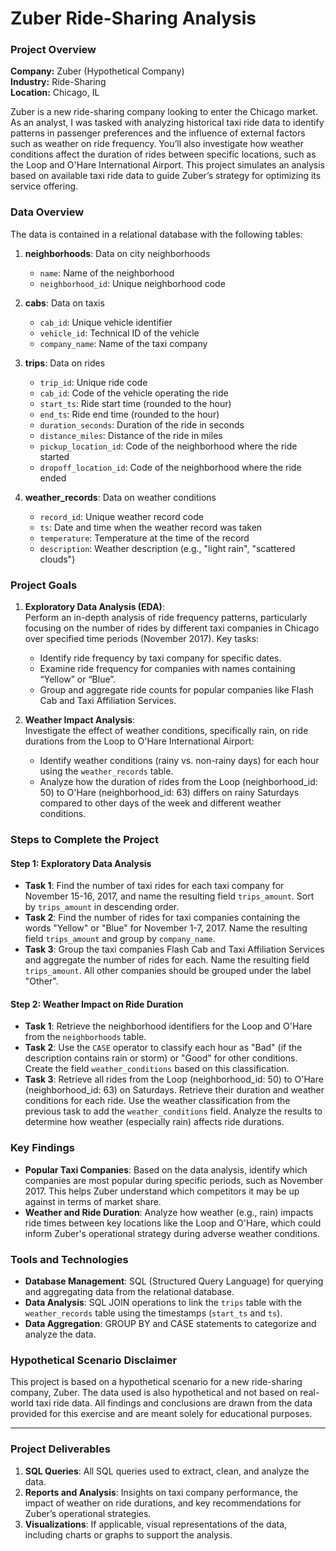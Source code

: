 # Zuber Ride-Sharing Analysis 

### Project Overview

**Company:** Zuber (Hypothetical Company)  
**Industry:** Ride-Sharing  
**Location:** Chicago, IL  

Zuber is a new ride-sharing company looking to enter the Chicago market. As an analyst, I was tasked with analyzing historical taxi ride data to identify patterns in passenger preferences and the influence of external factors such as weather on ride frequency. You’ll also investigate how weather conditions affect the duration of rides between specific locations, such as the Loop and O'Hare International Airport. This project simulates an analysis based on available taxi ride data to guide Zuber’s strategy for optimizing its service offering.

### Data Overview

The data is contained in a relational database with the following tables:

1. **neighborhoods**: Data on city neighborhoods
   - `name`: Name of the neighborhood
   - `neighborhood_id`: Unique neighborhood code

2. **cabs**: Data on taxis
   - `cab_id`: Unique vehicle identifier
   - `vehicle_id`: Technical ID of the vehicle
   - `company_name`: Name of the taxi company

3. **trips**: Data on rides
   - `trip_id`: Unique ride code
   - `cab_id`: Code of the vehicle operating the ride
   - `start_ts`: Ride start time (rounded to the hour)
   - `end_ts`: Ride end time (rounded to the hour)
   - `duration_seconds`: Duration of the ride in seconds
   - `distance_miles`: Distance of the ride in miles
   - `pickup_location_id`: Code of the neighborhood where the ride started
   - `dropoff_location_id`: Code of the neighborhood where the ride ended

4. **weather_records**: Data on weather conditions
   - `record_id`: Unique weather record code
   - `ts`: Date and time when the weather record was taken
   - `temperature`: Temperature at the time of the record
   - `description`: Weather description (e.g., "light rain", "scattered clouds")

### Project Goals

1. **Exploratory Data Analysis (EDA)**:  
   Perform an in-depth analysis of ride frequency patterns, particularly focusing on the number of rides by different taxi companies in Chicago over specified time periods (November 2017). Key tasks:
   - Identify ride frequency by taxi company for specific dates.
   - Examine ride frequency for companies with names containing “Yellow” or “Blue”.
   - Group and aggregate ride counts for popular companies like Flash Cab and Taxi Affiliation Services.

2. **Weather Impact Analysis**:  
   Investigate the effect of weather conditions, specifically rain, on ride durations from the Loop to O'Hare International Airport:
   - Identify weather conditions (rainy vs. non-rainy days) for each hour using the `weather_records` table.
   - Analyze how the duration of rides from the Loop (neighborhood_id: 50) to O'Hare (neighborhood_id: 63) differs on rainy Saturdays compared to other days of the week and different weather conditions.

### Steps to Complete the Project

#### **Step 1: Exploratory Data Analysis**
- **Task 1**: Find the number of taxi rides for each taxi company for November 15-16, 2017, and name the resulting field `trips_amount`. Sort by `trips_amount` in descending order.
- **Task 2**: Find the number of rides for taxi companies containing the words "Yellow" or "Blue" for November 1-7, 2017. Name the resulting field `trips_amount` and group by `company_name`.
- **Task 3**: Group the taxi companies Flash Cab and Taxi Affiliation Services and aggregate the number of rides for each. Name the resulting field `trips_amount`. All other companies should be grouped under the label "Other".

#### **Step 2: Weather Impact on Ride Duration**
- **Task 1**: Retrieve the neighborhood identifiers for the Loop and O'Hare from the `neighborhoods` table.
- **Task 2**: Use the `CASE` operator to classify each hour as "Bad" (if the description contains rain or storm) or "Good" for other conditions. Create the field `weather_conditions` based on this classification.
- **Task 3**: Retrieve all rides from the Loop (neighborhood_id: 50) to O'Hare (neighborhood_id: 63) on Saturdays. Retrieve their duration and weather conditions for each ride. Use the weather classification from the previous task to add the `weather_conditions` field. Analyze the results to determine how weather (especially rain) affects ride durations.

### Key Findings

- **Popular Taxi Companies**: Based on the data analysis, identify which companies are most popular during specific periods, such as November 2017. This helps Zuber understand which competitors it may be up against in terms of market share.
- **Weather and Ride Duration**: Analyze how weather (e.g., rain) impacts ride times between key locations like the Loop and O'Hare, which could inform Zuber's operational strategy during adverse weather conditions.

### Tools and Technologies

- **Database Management**: SQL (Structured Query Language) for querying and aggregating data from the relational database.
- **Data Analysis**: SQL JOIN operations to link the `trips` table with the `weather_records` table using the timestamps (`start_ts` and `ts`).
- **Data Aggregation**: GROUP BY and CASE statements to categorize and analyze the data.

### Hypothetical Scenario Disclaimer

This project is based on a hypothetical scenario for a new ride-sharing company, Zuber. The data used is also hypothetical and not based on real-world taxi ride data. All findings and conclusions are drawn from the data provided for this exercise and are meant solely for educational purposes.

---

### Project Deliverables

1. **SQL Queries**: All SQL queries used to extract, clean, and analyze the data.
2. **Reports and Analysis**: Insights on taxi company performance, the impact of weather on ride durations, and key recommendations for Zuber’s operational strategies.
3. **Visualizations**: If applicable, visual representations of the data, including charts or graphs to support the analysis.

